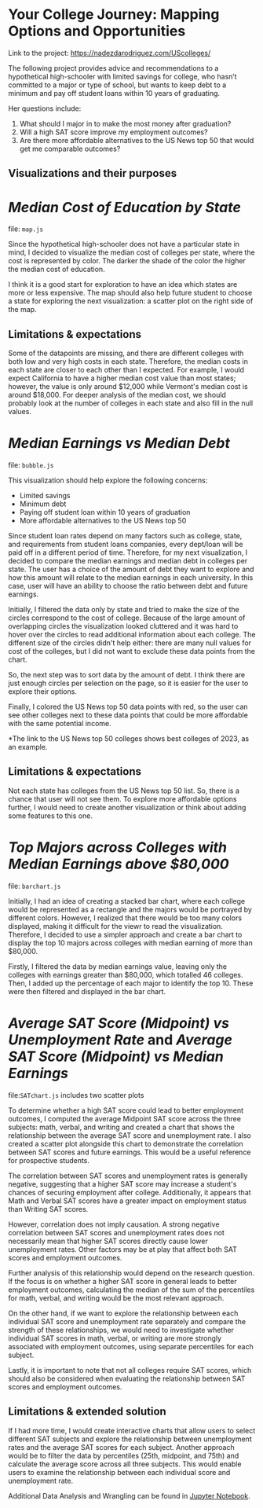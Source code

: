 # Your College Journey: Mapping Options and Opportunities

Link to the project: https://nadezdarodriguez.com/UScolleges/

The following project provides advice and recommendations to a hypothetical high-schooler with limited savings for
college, who hasn’t committed to a major or type of school, but wants to keep debt to a minimum and pay
off student loans within 10 years of graduating. 

Her questions include:
1. What should I major in to make the most money after graduation?
2. Will a high SAT score improve my employment outcomes?
3. Are there more affordable alternatives to the US News top 50 that would get me comparable outcomes?

## Visualizations and their purposes

# *Median Cost of Education by State* 
file: `map.js`

Since the hypothetical high-schooler does not have a particular state in mind, I decided to visualize the median cost of colleges per state, where the cost is represented by color. The darker the shade of the color the higher the median cost of education.

I think it is a good start for exploration to have an idea which states are more or less expensive. The map should also help future student to choose a state for exploring the next visualization: a scatter plot on the right side of the map.

## Limitations & expectations
Some of the datapoints are missing, and there are different colleges with both low and very high costs in each state. Therefore, the median costs in each state are closer to each other than I expected. For example, I would expect California to have a higher median cost value than most states; however, the value is only around $12,000 while Vermont's median cost is around $18,000. For deeper analysis of the median cost, we should probably look at the number of colleges in each state and also fill in the null values.

# *Median Earnings vs Median Debt*
file: `bubble.js`

This visualization should help explore the following concerns:
- Limited savings
- Minimum debt
- Paying off student loan within 10 years of graduation
- More affordable alternatives to the US News top 50

Since student loan rates depend on many factors such as college, state, and requirements from student loans companies, every dept/loan will be paid off in a different period of time. Therefore, for my next visualization, I decided to compare the median earnings and median debt in colleges per state. The user has a choice of the amount of debt they want to explore and how this amount will relate to the median earnings in each university. In this case, user will have an ability to choose the ratio between debt and future earnings.

Initially, I filtered the data only by state and tried to make the size of the circles correspond to the cost of college. Because of the large amount of overlapping circles the visualization looked cluttered and it was hard to hover over the circles to read additional information about each college. The different size of the circles didn't help either: there are many null values for cost of the colleges, but I did not want to exclude these data points from the chart.

So, the next step was to sort data by the amount of debt. I think there are just enough circles per selection on the page, so it is easier for the user to explore their options.

Finally, I colored the US News top 50 data points with red, so the user can see other colleges next to these data points that could be more affordable with the same potential income.

*The link to the US News top 50 colleges shows best colleges of 2023, as an example.

## Limitations & expectations
Not each state has colleges from the US News top 50 list. So, there is a chance that user will not see them. To explore more affordable options further, I would need to create another visualization or think about adding some features to this one.

# *Top Majors across Colleges with Median Earnings above $80,000*
file: `barchart.js`

Initially, I had an idea of creating a stacked bar chart, where each college would be represented as a rectangle and the majors would be portrayed by different colors. However, I realized that there would be too many colors displayed, making it difficult for the viewr to read the visualization. Therefore, I decided to use a simpler approach and create a bar chart to display the top 10 majors across colleges with median earning of more than $80,000.

Firstly, I filtered the data by median earnings value, leaving only the colleges with earnings greater than $80,000, which totalled 46 colleges. Then, I added up the percentage of each major to identify the top 10. These were then filtered and displayed in the bar chart.

# *Average SAT Score (Midpoint) vs Unemployment Rate* and *Average SAT Score (Midpoint) vs Median Earnings*
file:`SATchart.js` includes two scatter plots

To determine whether a high SAT score could lead to better employment outcomes, I computed the average Midpoint SAT score across the three subjects: math, verbal, and writing and created a chart that shows the relationship between the average SAT score and unemployment rate. I also created a scatter plot alongside this chart to demonstrate the correlation between SAT scores and future earnings. This would be a useful reference for prospective students.

The correlation between SAT scores and unemployment rates is generally negative, suggesting that a higher SAT score may increase a student's chances of securing employment after college. Additionally, it appears that Math and Verbal SAT scores have a greater impact on employment status than Writing SAT scores.

However, correlation does not imply causation. A strong negative correlation between SAT scores and unemployment rates does not necessarily mean that higher SAT scores directly cause lower unemployment rates. Other factors may be at play that affect both SAT scores and employment outcomes.

Further analysis of this relationship would depend on the research question. If the focus is on whether a higher SAT score in general leads to better employment outcomes, calculating the median of the sum of the percentiles for math, verbal, and writing would be the most relevant approach.

On the other hand, if we want to explore the relationship between each individual SAT score and unemployment rate separately and compare the strength of these relationships, we would need to investigate whether individual SAT scores in math, verbal, or writing are more strongly associated with employment outcomes, using separate percentiles for each subject.

Lastly, it is important to note that not all colleges require SAT scores, which should also be considered when evaluating the relationship between SAT scores and employment outcomes.

## Limitations & extended solution

If I had more time, I would create interactive charts that allow users to select different SAT subjects and explore the relationship between unemployment rates and the average SAT scores for each subject. Another approach would be to filter the data by percentiles (25th, midpoint, and 75th) and calculate the average score across all three subjects. This would enable users to examine the relationship between each individual score and unemployment rate.

Additional Data Analysis and Wrangling can be found in [Jupyter Notebook](/data/Wrangling%20College%20dataset.ipynb).





